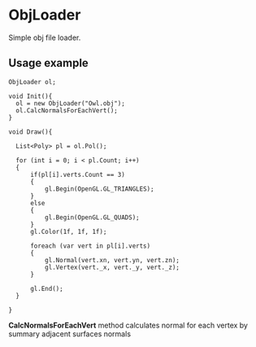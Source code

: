 # ObjLoader

Simple obj file loader.

## Usage example
```
ObjLoader ol;

void Init(){
  ol = new ObjLoader("Owl.obj");
  ol.CalcNormalsForEachVert();
}

void Draw(){

  List<Poly> pl = ol.Pol();

  for (int i = 0; i < pl.Count; i++)
  {
      if(pl[i].verts.Count == 3)
      {
          gl.Begin(OpenGL.GL_TRIANGLES);
      }
      else
      {
          gl.Begin(OpenGL.GL_QUADS);
      }
      gl.Color(1f, 1f, 1f);

      foreach (var vert in pl[i].verts)
      {
          gl.Normal(vert.xn, vert.yn, vert.zn);
          gl.Vertex(vert._x, vert._y, vert._z);
      }

      gl.End();
  }

}
```

**CalcNormalsForEachVert** method calculates normal for each vertex by summary adjacent surfaces normals

